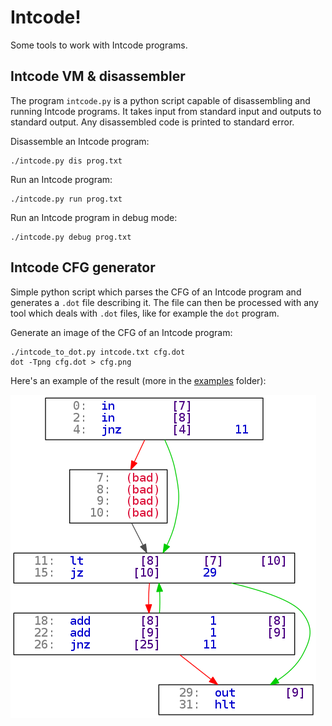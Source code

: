 Intcode!
========

Some tools to work with Intcode programs.

Intcode VM & disassembler
-------------------------

The program `intcode.py` is a python script capable of disassembling and running
Intcode programs. It takes input from standard input and outputs to standard
output. Any disassembled code is printed to standard error.

Disassemble an Intcode program:

	./intcode.py dis prog.txt

Run an Intcode program:

	./intcode.py run prog.txt

Run an Intcode program in debug mode:

	./intcode.py debug prog.txt

Intcode CFG generator
---------------------

Simple python script which parses the CFG of an Intcode program and generates a
`.dot` file describing it. The file can then be processed with any tool which
deals with `.dot` files, like for example the `dot` program.

Generate an image of the CFG of an Intcode program:

    ./intcode_to_dot.py intcode.txt cfg.dot
    dot -Tpng cfg.dot > cfg.png

Here's an example of the result (more in the [examples](examples) folder):

![Subtract CFG](examples/subtract.png)
